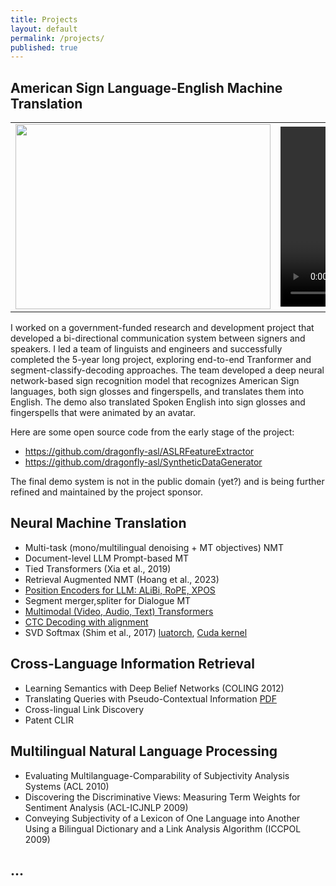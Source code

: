 ```yaml
---
title: Projects
layout: default
permalink: /projects/
published: true
---
```


## American Sign Language-English Machine Translation

<table>
  <tr>
    <td>
      <img src="{{ '/assets/images/asl-En_diagram.png' | relative_url }}" width="408" height="296"/>      
    </td>
    <td>
      <video width="340" height="288" controls autoplay>
        <source src="{{ '/assets/images/jk_demo_combined_680x576.mp4' | relative_url }}" type="video/mp4" />
      </video>
    </td>
  </tr>
</table>

I worked on a government-funded research and development project that developed a bi-directional communication system between signers and speakers.
I led a team of linguists and engineers and successfully completed the 5-year long project, exploring end-to-end Tranformer and segment-classify-decoding approaches.
The team developed a deep neural network-based sign recognition model that recognizes American Sign languages, both sign glosses and fingerspells, and translates them into English. 
The demo also translated Spoken English into sign glosses and fingerspells that were animated by an avatar.

Here are some open source code from the early stage of the project:
 - https://github.com/dragonfly-asl/ASLRFeatureExtractor
 - https://github.com/dragonfly-asl/SyntheticDataGenerator

The final demo system is not in the public domain (yet?) and is being further refined and maintained by the project sponsor.


## Neural Machine Translation
 - Multi-task (mono/multilingual denoising + MT objectives) NMT
 - Document-level LLM Prompt-based MT
 - Tied Transformers (Xia et al., 2019)
 - Retrieval Augmented NMT (Hoang et al., 2023)
 - [Position Encoders for LLM: ALiBi, RoPE, XPOS](https://github.com/OpenNMT/OpenNMT-tf/compare/master...jungikim:OpenNMT-tf:rope_alibi)
 - Segment merger,spliter for Dialogue MT
 - [Multimodal (Video, Audio, Text) Transformers](https://github.com/OpenNMT/OpenNMT-tf/compare/master...jungikim:OpenNMT-tf:multimodal)
 - [CTC Decoding with alignment](https://github.com/baidu-research/warp-ctc/compare/master...jungikim:warp-ctc:master)
 - SVD Softmax (Shim et al., 2017) [luatorch](https://github.com/torch/nn/compare/master...jungikim:nn:svdlinear), [Cuda kernel](https://github.com/torch/cunn/compare/master...jungikim:cunn:svdlinear)



## Cross-Language Information Retrieval
 - Learning Semantics with Deep Belief Networks (COLING 2012)
 - Translating Queries with Pseudo-Contextual Information [PDF](https://drive.google.com/file/d/1tMhYKwKk-Cuw1SBWZgCfcPTfCVRM47p9/view)
 - Cross-lingual Link Discovery
 - Patent CLIR


## Multilingual Natural Language Processing
 - Evaluating Multilanguage-Comparability of Subjectivity Analysis Systems (ACL 2010)
 - Discovering the Discriminative Views: Measuring Term Weights for Sentiment Analysis (ACL-ICJNLP 2009)
 - Conveying Subjectivity of a Lexicon of One Language into Another Using a Bilingual Dictionary and a Link Analysis Algorithm (ICCPOL 2009)


## ...
